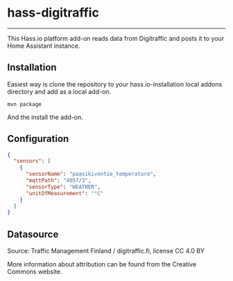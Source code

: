 # hass-digitraffic
------------------

This Hass.io platform add-on reads data from Digitraffic and posts it to your Home Assistant instance.

Installation
------------

Easiest way is clone the repository to your hass.io-installation local addons directory and add as a local add-on.

```
mvn package
```

And the install the add-on.

Configuration
-------------

```json
{
  "sensors": [
    {
      "sensorName": "paasikiventie_temperature",
      "mqttPath": "4057/3",
      "sensorType": "WEATHER",
      "unitOfMeasurement": "°C"
    }
  ]
}
```

Datasource
----------
Source: Traffic Management Finland / digitraffic.fi, license CC 4.0 BY

More information about attribution can be found from the Creative Commons website.